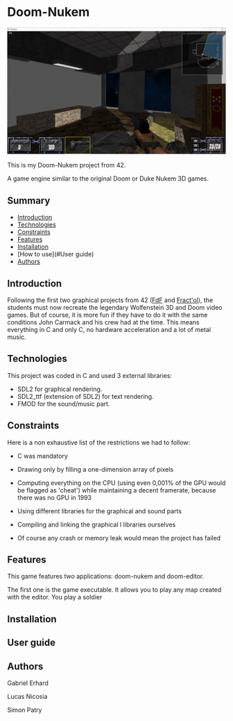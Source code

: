 # Doom-Nukem
![](docs/Doom-main.png)

This is my Doom-Nukem project from 42.

A game engine similar to the original Doom or Duke Nukem 3D games.

## Summary

* [Introduction](#introduction)
* [Technologies](#technologies)
* [Constraints](#contraints)
* [Features](#features)
* [Installation](#installation)
* [How to use](#User guide)
* [Authors](#authors)

## Introduction

Following the first two graphical projects from 42 ([FdF](https://github.com/lnicosia/Fdf) and [Fract'ol](https://github.com/lnicosia/fractol)), the students must now recreate the legendary Wolfenstein 3D and Doom video games. But of course, it is more fun if they have to do it with the  same conditions John Carmack and his crew had at the time. This means everything in C and only C, no hardware acceleration and a lot of metal music.

## Technologies

This project was coded in C and used 3 external libraries:

* SDL2 for graphical rendering.
* SDL2_ttf (extension of SDL2) for text rendering.
* FMOD for the sound/music part.

## Constraints

Here is a non exhaustive list of the restrictions we had to follow:

* C was mandatory

* Drawing only by filling a one-dimension array of pixels
* Computing everything on the CPU (using even 0,001% of the GPU would be flagged as 'cheat') while maintaining a decent framerate, because there was no GPU in 1993
* Using different libraries for the graphical and sound parts
* Compiling and linking the graphical l libraries ourselves
* Of course any crash or memory leak would mean the project has failed

## Features

This game features two applications: doom-nukem and doom-editor.

The first one is the game executable. It allows you to play any map created with the editor. You play a soldier 

## Installation

## User guide

## Authors

Gabriel Erhard

Lucas Nicosia

Simon Patry